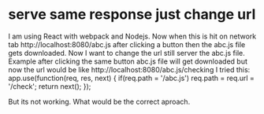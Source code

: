 
# serve same response just change url

I am using React with webpack and Nodejs. Now when this is hit on network tab http://localhost:8080/abc.js after clicking a button then the abc.js file gets downloaded.
Now I want to change the url still server the abc.js file.
Example after clicking the same button abc.js file will get downloaded but now the url would be like http://localhost:8080/abc.js/checking
I tried this:
app.use(function(req, res, next) {
    if(req.path = '/abc.js')
      req.path = req.url = '/check';
    return next();
});

But its not working. What would be the correct aproach.

        